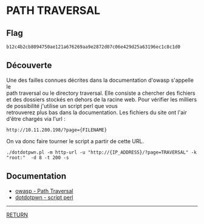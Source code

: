 # PATH TRAVERSAL

## Flag
```
b12c4b2cb8094750ae121a676269aa9e2872d07c06e429d25a63196ec1c8c1d0
```

## Découverte

Une des failles connues décrites dans la documentation d'owasp s'appelle le \
path traversal ou le directory traversal. Elle consiste a chercher des fichiers \
et des dossiers stockés en dehors de la racine web.
Pour vérifier les milliers de possibilité j'utilise un script perl que vous \
retrouverez plus bas dans la documentation.
Les fichiers du site ont l'air d'être chargés via l'url :
```
http://10.11.200.198/?page={FILENAME}
```
On va donc faire tourner le script a partir de cette URL.
```
./dotdotpwn.pl -m http-url -u "http://{IP_ADDRESS}/?page=TRAVERSAL" -k "root:"  -d 8 -t 200 -s
```

## Documentation
- [owasp - Path Traversal](https://owasp.org/www-community/attacks/Path_Traversal)
- [dotdotpwn - script perl](https://github.com/wireghoul/dotdotpwn)

---

[RETURN](https://github.com/jlange91/darkly)
